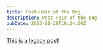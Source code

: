 ```yaml
---
title: Post-Hair of the Dog
description: Post-Hair of the Dog
pubDate: 2023-01-28T19:24:00Z
---
```


[This is a legacy post!](https://old.tjbai.com/-NMugpFgIBV5IGtbgCqM)
